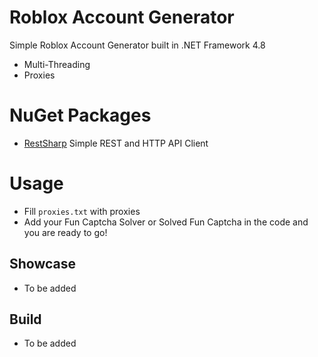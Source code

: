 # Roblox Account Generator 
Simple Roblox Account Generator built in .NET Framework 4.8
* Multi-Threading
* Proxies

# NuGet Packages

* [RestSharp](https://www.nuget.org/packages/RestSharp) Simple REST and HTTP API Client

# Usage

* Fill  `proxies.txt` with proxies
* Add your Fun Captcha Solver or Solved Fun Captcha in the code
and you are ready to go!

## Showcase

* To be added

## Build

* To be added
